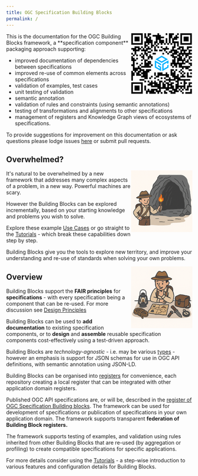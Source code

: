 ```yaml
---
title: OGC Specification Building Blocks
permalink: /
---
```


<img src="assets/bblocks-qr.png" alt="QR Code" style="float:right; width: 200px; max-width: 33%"/>
This is the documentation for the OGC Building Blocks framework, a **specification component** packaging approach supporting:

- improved documentation of dependencies between specifications
- improved re-use of common elements across specifications
- validation of examples, test cases
- unit testing of validation
- semantic annotation
- validation of rules and constraints (using semantic annotations)
- testing of transformations and alignments to other specifications
- management of registers and Knowledge Graph views of ecosystems of specifications.

To provide suggestions for improvement on this documentation or ask questions please lodge issues [here](https://github.com/ogcincubator/bblocks-docs/issues) or submit pull requests.


## Overwhelmed?

<img src="assets/explorer_cave.png"  style="float:right; width: 200px; max-width: 33%"/>

It's natural to be overwhelmed by a new framework that addresses many complex aspects of a problem, in a new way. Powerful machines are scary.

However the Building Blocks can be explored incrementally, based on your starting knowledge and problems you wish to solve.

Explore these example [Use Cases](/usecases/usecases) or go straight to the [Tutorials](https://ogcincubator.github.io/bblocks-tutorial/) - which break these capabilities down step by step.

Building Blocks give you the tools to explore new territory, and improve your understanding and re-use of standards when solving your own problems.

<img src="assets/explorer_kit.png"  style="float:right; width: 200px; max-width: 33%"/>

## Overview 

Building Blocks  support the **FAIR principles** for **specifications** - with every specification being a component that can be
re-used. For more discussion see [Design Principles](overview/principles)

Building Blocks can be used to **add documentation** to existing specification components, or to **design** and 
**assemble** reusable specification components cost-effectively using a test-driven approach. 

Building Blocks are *technology-agnostic* - i.e. may be various [types](overview/types) - however an emphasis is
support for JSON schemas for use in OGC API definitions, with semantic annotation using JSON-LD.

Building Blocks can be organised into [registers](overview/registers) for convenience, each repository creating a local
register that can be integrated with other application domain registers.

Published OGC API specifications are, or will be, described in
the [register of OGC Specification Building blocks](https://opengeospatial.github.io/bblocks/register/). The framework
can be used for development of specifications or publication of specifications in your own application domain. The
framework supports transparent **federation of Building Block registers.**

The framework supports testing of examples, and validation using rules inherited from other Building Blocks that are
re-used (by aggregation or profiling) to create compatible specifications for specific applications.

For more details consider using the [Tutorials](https://ogcincubator.github.io/bblocks-tutorial/) - a step-wise introduction to various features and configuration details for Building Blocks.

